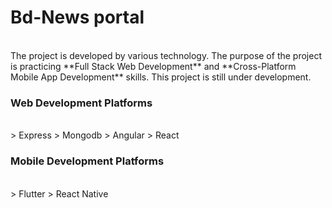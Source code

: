 # Bd-News portal
<br/>
The project is developed by various technology. The purpose of the project is practicing **Full Stack Web Development** and **Cross-Platform Mobile App Development** skills. This project is still under development.
<br>

### Web Development Platforms
<br>
> Express
> Mongodb
> Angular
> React

### Mobile Development Platforms
<br>
> Flutter
> React Native
